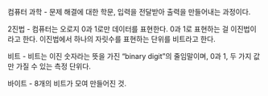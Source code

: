 컴퓨터 과학 - 문제 해결에 대한 학문, 입력을 전달받아 출력을 만들어내는 과정이다. 

2진법 - 컴퓨터는 오로지 0과 1로만 데이터를 표현한다. 0과 1로 표현하는 걸 이진법이라고 한다. 이진법에서 하나의 자릿수를 표현하는 단위를 비트라고 한다. 

비트 - 비트는 이진 숫자라는 뜻을 가진 “binary digit”의 줄임말이며, 0과 1, 두 가지 값만 가질 수 있는 측정 단위다. 

바이트 - 8개의 비트가 모여 만들어진 것. 
